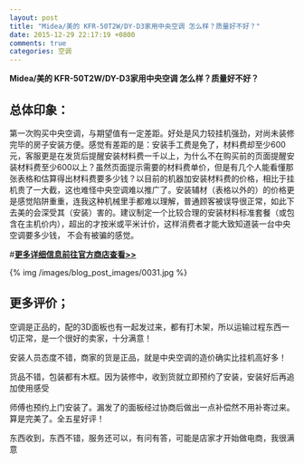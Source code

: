 ```yaml
---
layout: post
title: "Midea/美的 KFR-50T2W/DY-D3家用中央空调 怎么样？质量好不好？"
date: 2015-12-29 22:17:19 +0800
comments: true
categories: 空调
---
```


**Midea/美的 KFR-50T2W/DY-D3家用中央空调 怎么样？质量好不好？**

## 总体印象：

第一次购买中央空调，与期望值有一定差距。好处是风力较挂机强劲，对尚未装修完毕的房子安装方便。感觉有差距的是：安装手工费是免了，材料费却至少600元，客服更是在发货后提醒安装材料费一千以上，为什么不在购买前的页面提醒安装材料费至少600以上？虽然页面提示需要的材料费单价，但是有几个人能看懂那张表格和估算得出材料费要多少钱？以目前的机器加安装材料费的价格，相比于挂机贵了一大截，这也难怪中央空调难以推广了。安装辅材（表格以外的）的价格更是感觉陷阱重重，连我这种机械里手都难以理解，普通顾客被误导很正常，如此下去美的会深受其（安装）害的。建议制定一个比较合理的安装材料标准套餐（或包含在主机价内），超出的才按米或平米计价，这样消费者才能大致知道装一台中央空调要多少钱， 不会有被骗的感觉。

#[**更多详细信息前往官方商店查看>>**](http://redirect.simba.taobao.com/rd?w=unionnojs&f=http%3A%2F%2Fai.taobao.com%2Fauction%2Fedetail.htm%3Fe%3DvTcYjU9HdqLuDAZjWhpTWAW%252Biq6Wx9m34Cj3LWUk1cdBWJVBnwmj7tnO073KpEUuesayvrQ7hvkEwiwEAUVRm%252BkhmNFX%252F3dHWvA9v2QHrugIdF8vpPzQmyxkRCTGouB6u1elxapQYAr1XqAKP37Peg%253D%253D%26ptype%3D100010%26from%3Dbasic&k=5ccfdb950740ca16&c=un&b=alimm_0&p=mm_109581374_12296429_46532450)

<!--More-->

{% img /images/blog_post_images/0031.jpg %}

## 更多评价；

空调是正品的，配的3D面板也有一起发过来，都有打木架，所以运输过程东西一切正常，是一个很好的卖家，十分满意！

安装人员态度不错，商家的货是正品，就是中央空调的造价确实比挂机高好多！

货品不错，包装都有木框。因为装修中，收到货就立即预约了安装，安装好后再追加使用感受

师傅也预约上门安装了。漏发了的面板经过协商后做出一点补偿然不用补寄过来。算是完美了。全五星好评！

东西收到，东西不错，服务还可以，有问有答，可能是店家才开始做电商，我很满意